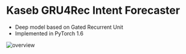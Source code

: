 # Kaseb GRU4Rec Intent Forecaster  

  - Deep model based on Gated Recurrent Unit
  - Implemented in PyTorch 1.6


![overview](https://gitlab.com/toofun-group/kaseb-gru4rec-ai/-/blob/master/assets/A%20brief%20history%20of%20AutoML%20platforms.png)




